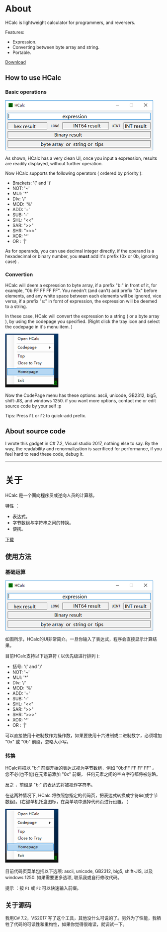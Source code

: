 # About
HCalc is lightweight calculator for programmers, and reversers.

Features:
* Expression.
* Converting between byte array and string.
* Portable.
 
[Download](https://github.com/differentrain/HCalc/releases/download/v1.0.0.1/HCalc1.0.0.1.zip)
 
## How to use HCalc

### Basic operations
![](https://raw.githubusercontent.com/differentrain/HCalc/master/Images/1.png)

As shown, HCalc has a very clean UI, once you input a expression, results are readily displayed, without further operation.

Now HCalc supports the following operators ( ordered by priority ): 
* Brackets: '(' and ')'
* NOT: '~'  
* MUl: '*'
* DIv: '/'
* MOD: '%'
* ADD: '+'
* SUB: '-'
* SHL: "<<"
* SAR: ">>"  
* SHR: ">>>"  
* XOR: '^'
* OR : '|'

As for operands, you can use decimal integer directly, if the operand is a hexadecimal or binary number, you __must__ add it's prefix (0x or 0b, ignoring case) .

### Convertion

HCalc will deem a expression to byte array, if a prefix "b:" in front of it, for example, "0b:FF FF FF FF". You needn't (and can't) add  prefix "0x" before elements, and any white space between each elements will be ignored, vice versa, if a prefix "s:" in fornt of expression, the expression will be deemed to a string.

In these case, HCalc will convert the expression to a string ( or a byte array ), by using the codepage you specified. (Right click the tray icon and select the codepage in it's menu item. )

![](https://raw.githubusercontent.com/differentrain/HCalc/master/Images/2.png)

Now the CodePage menu has these options: ascii, unicode, GB2312, big5, shift-JIS, and windows 1250. if you want more options, contact me or edit source code by your self :p

Tips: Press `F1` or `F2` to quick-add prefix.

## About source code

I wrote this gadget in C# 7.2, Visual studio 2017, nothing else to say. By the way, the readability and renormalization is sacrificed for performance, if you feel hard to read these code, debug it.

--- 

# 关于
HCalc 是一个面向程序员或逆向人员的计算器。
 
特性 ：
* 表达式。
* 字节数组与字符串之间的转换。
* 便携。

[下载](https://github.com/differentrain/HCalc/releases/download/v1.0.0.1/HCalc1.0.0.1.zip)

## 使用方法

### 基础运算
![](https://raw.githubusercontent.com/differentrain/HCalc/master/Images/1.png)
 
如图所示，HCalc的UI非常简介。一旦你输入了表达式，程序会直接显示计算结果。
 
目前HCalc支持以下运算符 ( 以优先级进行排列 ): 
* 括号: '(' and ')'
* NOT: '~'  
* MUl: '*'
* DIv: '/'
* MOD: '%'
* ADD: '+'
* SUB: '-'
* SHL: "<<"
* SAR: ">>"  
* SHR: ">>>"  
* XOR: '^'
* OR : '|'
 
可以直接使用十进制数作为操作数，如果要使用十六进制或二进制数字，必须增加 "0x" 或 "0b" 前缀，忽略大小写。

### 转换

HCalc将把以 "b:" 前缀开始的表达式视为字节数组，例如 "0b:FF FF FF FF" 。 您不必(也不能)在元素前添加 "0x" 前缀， 任何元素之间的空白字符都将被忽略。
 
反之 ，前缀是 "b:" 的表达式将被视作字符串。
 
在这两种情况下, HCalc 将依照您指定的代码页，把表达式转换成字符串(或字节数组)。(右键单机托盘图标，在菜单项中选择代码页进行设置。 )

![](https://raw.githubusercontent.com/differentrain/HCalc/master/Images/2.png)
 
目前代码页菜单包括以下选项: ascii, unicode, GB2312, big5, shift-JIS, 以及 windows 1250. 如果需要更多选项, 联系我或自行修改代码。
 
提示 ：按 `F1` 或 `F2` 可以快速输入前缀。
  
## 关于源码
 
我用C# 7.2，VS2017 写了这个工具，其他没什么可说的了。另外为了性能，我牺牲了代码的可读性和重构性，如果你觉得很难读，就调试一下。
